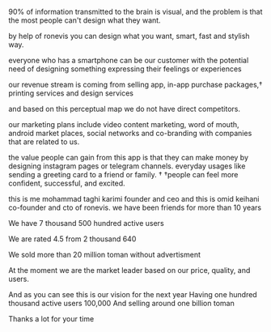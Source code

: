90% of information transmitted to the brain is visual, and the problem is that the most people can't design what they want.


by help of ronevis you can design what you want, smart, fast and stylish way.


everyone who has a smartphone can be our customer with the potential need of designing something expressing their feelings or experiences


our revenue stream is coming from selling app, in-app purchase packages,†
printing services and design services


and based on this perceptual map we do not have direct competitors.



our marketing plans include video content marketing, word of mouth, android market places, social networks and co-branding with companies that are related to us.



the value people can gain from this app is that they can make money by designing instagram pages or telegram channels.
everyday usages like sending a greeting card to a friend or family.
† †people can feel more confident, successful, and excited.



this is me mohammad taghi karimi founder and ceo
and this is omid keihani co-founder and cto of ronevis.
we have been friends for more than 10 years



We have 7 thousand 500 hundred active users


We are rated 4.5 from 2 thousand 640



We sold more than 20 million toman without advertisment


At the moment we are the market leader based on our price, quality, and users.


And as you can see this is our vision for the next year 
Having one hundred thousand active users 100,000
And selling around one billion toman


Thanks a lot for your time












